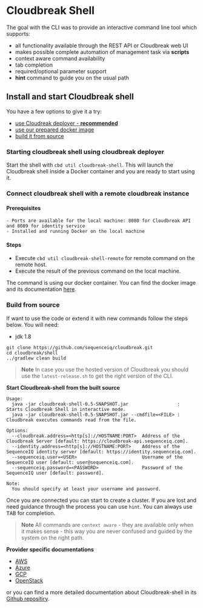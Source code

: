 # Cloudbreak Shell

The goal with the CLI was to provide an interactive command line tool which supports:

* all functionality available through the REST API or Cloudbreak web UI
* makes possible complete automation of management task via **scripts**
* context aware command availability
* tab completion
* required/optional parameter support
* **hint** command to guide you on the usual path

## Install and start Cloudbreak shell

You have a few options to give it a try:

- [use Cloudreak deployer - **recommended**](#deployer)
- [use our prepared docker image](#dockerimage)
- [build it from source](#fromsource)

<a name="deployer"></a>
### Starting cloudbreak shell using cloudbreak deployer

Start the shell with `cbd util cloudbreak-shell`. This will launch the Cloudbreak shell inside a Docker container and you are ready to start using it.

### Connect cloudbreak shell with a remote cloudbreak instance

#### Prerequisites
```
- Ports are available for the local machine: 8080 for Cloudbreak API and 8089 for identity service
- Installed and running Docker on the local machine
```

#### Steps
- Execute `cbd util cloudbreak-shell-remote` for remote command on the remote host.
- Execute the result of the previous command on the local machine.

<a name="dockerimage"></a>
The command is using our docker container. You can find the docker image and its documentation [here](https://github.com/sequenceiq/docker-cb-shell).

<a name="fromsource"></a>
### Build from source

If want to use the code or extend it with new commands follow the steps below. You will need:
- jdk 1.8

```
git clone https://github.com/sequenceiq/cloudbreak.git
cd cloudbreak/shell
../gradlew clean build
```

> **Note**
> In case you use the hosted version of Cloudbreak you should use the `latest-release.sh` to get the right version of the CLI.

**Start Cloudbreak-shell from the built source**

```
Usage:
  java -jar cloudbreak-shell-0.5-SNAPSHOT.jar                  : Starts Cloudbreak Shell in interactive mode.
  java -jar cloudbreak-shell-0.5-SNAPSHOT.jar --cmdfile=<FILE> : Cloudbreak executes commands read from the file.

Options:
  --cloudbreak.address=<http[s]://HOSTNAME:PORT>  Address of the Cloudbreak Server [default: https://cloudbreak-api.sequenceiq.com].
  --identity.address=<http[s]://HOSTNAME:PORT>    Address of the SequenceIQ identity server [default: https://identity.sequenceiq.com].
  --sequenceiq.user=<USER>                        Username of the SequenceIQ user [default: user@sequenceiq.com].
  --sequenceiq.password=<PASSWORD>                Password of the SequenceIQ user [default: password].

Note:
  You should specify at least your username and password.
```
Once you are connected you can start to create a cluster. If you are lost and need guidance through the process you can use `hint`. You can always use <kbd>TAB</kbd> for completion.

> **Note**
> All commands are `context aware` - they are available only when it makes sense - this way you are never confused and guided by the system on the right path.

**Provider specific documentations**

- [AWS](aws.md#interactive-mode-cloudbreak-shell)
- [Azure](azure.md#interactive-mode-cloudbreak-shell)
- [GCP](gcp.md#interactive-mode-cloudbreak-shell)
- [OpenStack](openstack.md#interactive-mode-cloudbreak-shell)

or you can find a more detailed documentation about Cloudbreak-shell in its [Github repositiry](https://github.com/sequenceiq/cloudbreak-shell).

